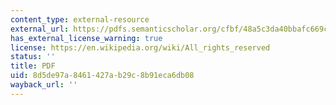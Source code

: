 ```yaml
---
content_type: external-resource
external_url: https://pdfs.semanticscholar.org/cfbf/48a5c3da40bbafc669c752baddf96c7ce90b.pdf
has_external_license_warning: true
license: https://en.wikipedia.org/wiki/All_rights_reserved
status: ''
title: PDF
uid: 8d5de97a-8461-427a-b29c-8b91eca6db08
wayback_url: ''
---
```

